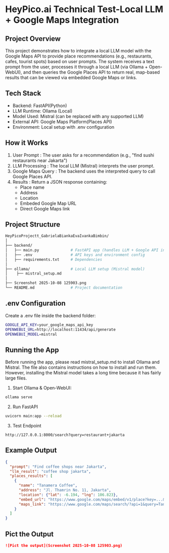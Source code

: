 # HeyPico.ai Technical Test-Local LLM + Google Maps Integration

## Project Overview
This project demonstrates how to integrate a local LLM model with the Google Maps API to provide place recommendations (e.g., restaurants, cafes, tourist spots) based on user prompts. The system receives a text prompt from the user, processes it through a local LLM (via Ollama + Open-WebUI), and then queries the Google Places API to return real, map-based results that can be viewed via embedded Google Maps or links.

## Tech Stack
- Backend: FastAPI(Python)
- LLM Runtime: Ollama (Local)
- Model Used: Mistral (can be replaced with any supported LLM)
- External API: Google Maps Platform(Places API)
- Environment: Local setup with .env configuration

## How it Works
1.  User Prompt : The user asks for a recommendation (e.g., "find sushi restaurants near Jakarta")
2.  LLM Processing : The local LLM (Mistral) interprets the user prompt.
3.  Google Maps Query : The backend uses the interpreted query to call Google Places API.
4.  Results : Return a JSON response containing:
    -  Place name
    -  Address
    -  Location
    -  Embeded Google Map URL
    -  Direct Google Maps link

## Project Structure
```bash
HeyPicoProjectt_GabrielaBiankaEvaIvankaBimbin/
│
├── backend/
│   ├── main.py              # FastAPI app (handles LLM + Google API integration)
│   ├── .env                 # API keys and environment config
│   ├── requirements.txt     # Dependencies
│
├── ollama/                  # Local LLM setup (Mistral model)
│    ├── mistral_setup.md
│
├── Screenshot 2025-10-08 125903.png
└── README.md                # Project documentation
```

## .env Configuration
Create a .env file inside the backend folder:
```bash
GOOGLE_API_KEY=your_google_maps_api_key
OPENWEBUI_URL=http://localhost:11434/api/generate
OPENWEBUI_MODEL=mistral
```

## Running the App
Before running the app, please read mistral_setup.md to install Ollama and Mistral. The file also contains instructions on how to install and run them. However, installing the Mistral model takes a long time because it has fairly large files.
1.    Start Ollama & Open-WebUI:
```bash
ollama serve
``` 
2.    Run FastAPI
```bash
uvicorn main:app --reload
```
3.    Test Endpoint
```arduino
http://127.0.0.1:8000/search?query=restaurant+jakarta
```

## Example Output
```json
{
  "prompt": "Find coffee shops near Jakarta",
  "llm_result": "coffee shop jakarta",
  "places_results": [
    {
      "name": "Tanamera Coffee",
      "address": "Jl. Thamrin No. 11, Jakarta",
      "location": {"lat": -6.194, "lng": 106.823},
      "embed_url": "https://www.google.com/maps/embed/v1/place?key=...&q=Tanamera+Coffee",
      "maps_link": "https://www.google.com/maps/search/?api=1&query=Tanamera+Coffee"
    }
  ]
}
```
## Pict the Output
```markdown
![Pict the output](Screenshot 2025-10-08 125903.png)
```
